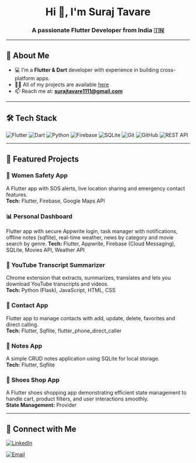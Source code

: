 <h1 align="center">Hi 👋, I'm Suraj Tavare</h1>
<h3 align="center">A passionate Flutter Developer from India 🇮🇳</h3>

---

## 🚀 About Me
- 💻 I’m a **Flutter & Dart** developer with experience in building cross-platform apps.
- 👨‍💻 All of my projects are available [here](https://github.com/SurajTavare?tab=repositories)
- 📫 Reach me at: **surajtavare1111@gmail.com**

---

## 🛠 Tech Stack
![Flutter](https://img.shields.io/badge/Flutter-02569B?style=for-the-badge&logo=flutter&logoColor=white)
![Dart](https://img.shields.io/badge/Dart-0175C2?style=for-the-badge&logo=dart&logoColor=white)
![Python](https://img.shields.io/badge/Python-3776AB?style=for-the-badge&logo=python&logoColor=white)
![Firebase](https://img.shields.io/badge/Firebase-ffca28?style=for-the-badge&logo=firebase&logoColor=black)
![SQLite](https://img.shields.io/badge/SQLite-07405E?style=for-the-badge&logo=sqlite&logoColor=white)
![Git](https://img.shields.io/badge/Git-F05032?style=for-the-badge&logo=git&logoColor=white)
![GitHub](https://img.shields.io/badge/GitHub-181717?style=for-the-badge&logo=github&logoColor=white)
![REST API](https://img.shields.io/badge/REST%20API-005571?style=for-the-badge)

---

## 📌 Featured Projects
### 📱 Women Safety App
A Flutter app with SOS alerts, live location sharing and emergency contact features.  
**Tech:** Flutter, Firebase, Google Maps API  

### 📊 Personal Dashboard  
Flutter app with secure Appwrite login, task manager with notifications, offline notes (sqflite), real-time weather, news by category and movie search by genre. 
**Tech:** Flutter, Appwrite, Firebase (Cloud Messaging), SQLite, Movies API, Weather API  

### 📝 YouTube Transcript Summarizer  
Chrome extension that extracts, summarizes, translates and lets you download YouTube transcripts and videos.  
**Tech:** Python (Flask), JavaScript, HTML, CSS  

### 📇 Contact App  
Flutter app to manage contacts with add, update, delete, favorites and direct calling.  
**Tech:** Flutter, Sqflite, flutter_phone_direct_caller  


### 📝  Notes App
A simple CRUD notes application using SQLite for local storage.  
**Tech:** Flutter, Sqflite  

### 👟 Shoes Shop App  
A Flutter shoes shopping app demonstrating efficient state management to handle cart, product filters, and user interactions smoothly.  
**State Management:** Provider   

---

## 🤝 Connect with Me
[![LinkedIn](https://img.shields.io/badge/LinkedIn-0A66C2?style=for-the-badge&logo=linkedin&logoColor=white)](https://linkedin.com/in/YOUR_LINKEDIN)

[![Email](https://img.shields.io/badge/Email-D14836?style=for-the-badge&logo=gmail&logoColor=white)](mailto:surajtavare1111@gmail.com)
